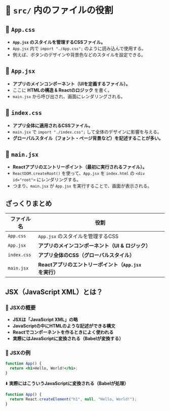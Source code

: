 # 📂 `src/` 内のファイルの役割

## **📄 `App.css`**
- **`App.jsx` のスタイルを管理するCSSファイル。**
- `App.jsx` 内で `import "./App.css";` のように読み込んで使用する。
- 例えば、ボタンのデザインや背景色などのスタイルを設定できる。



## **📄 `App.jsx`**
- **アプリのメインコンポーネント（UIを定義するファイル）。**
- ここに **HTMLの構造 & Reactのロジック** を書く。
- `main.jsx` から呼び出され、画面にレンダリングされる。



## **📄 `index.css`**
- **アプリ全体に適用されるCSSファイル。**
- `main.jsx` で `import "./index.css";` して全体のデザインに影響を与える。
- **グローバルスタイル（フォント・ページ背景など）を記述することが多い。**



## **📄 `main.jsx`**
- **Reactアプリのエントリーポイント（最初に実行されるファイル）。**
- `ReactDOM.createRoot()` を使って、`App.jsx` を `index.html` の `<div id="root">` にレンダリングする。
- つまり、`main.jsx` が `App.jsx` を実行することで、画面が表示される。

## **ざっくりまとめ**
| ファイル名 | 役割 |
|--|--|
| `App.css` | `App.jsx` のスタイルを管理するCSS |
| `App.jsx` | **アプリのメインコンポーネント（UI & ロジック）** |
| `index.css` | **アプリ全体のCSS（グローバルスタイル）** |
| `main.jsx` | **Reactアプリのエントリーポイント（`App.jsx` を実行）** |



## JSX（JavaScript XML）とは？

### 📌 JSXの概要
- **JSXは「JavaScript XML」の略**
- **JavaScriptの中にHTMLのような記述ができる構文**
- **Reactでコンポーネントを作るときによく使われる**
- **実際にはJavaScriptに変換される（Babelが変換する）**


### 📌 JSXの例
```jsx
function App() {
  return <h1>Hello, World!</h1>;
}
```

⬇️ **実際にはこういうJavaScriptに変換される（Babelが処理）**
```js
function App() {
  return React.createElement("h1", null, "Hello, World!");
}